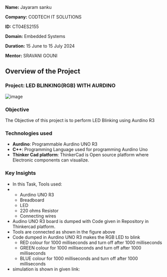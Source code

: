 **Name:** Jayaram sanku

**Company:** CODTECH IT SOLUTIONS

**ID:** CT04ES2155

**Domain:** Embedded Systems

**Duration:** 15 June to 15 July 2024

**Mentor:** SRAVANI GOUNI


## Overview of the Project

### Project: LED BLINKING(RGB) WITH AURDINO
![image](https://github.com/Jayaramsanku/CODTECH-Task1/assets/169425840/6d24c9c8-a9e4-4838-84e8-2804fbcd112a)

### Objective
The Objective of this project is to perform LED Blinking using Aurdino R3

### Technologies used
- **Aurdino**: Programmable Aurdino UNO R3
- **C++**: Programming Language used for programming Aurdino Uno
- **Thinker Cad platform**: ThinkerCad is Open source platform where Electronic components can visualize.

### Key Insights
- In this Task, Tools used:
- - Aurdino UNO R3
  - Breadboard
  - LED
  - 220 ohms Resistor
  - Connecting wires
- Audino UNO R3 board is dumped with Code given in Repository in Thinkercad platform.
- Tools are connected as shown in the figure above
- Code dumped in Aurdino UNO R3 makes the RGB LED to blink
  - RED colour for 1000 milliseconds and turn off after 1000 milliseconds
  - GREEN colour for 1000 milliseconds and turn off after 1000 milliseconds
  - BLUE colour for 1000 milliseconds and turn off after 1000 milliseconds
- simulation is shown in given link:
